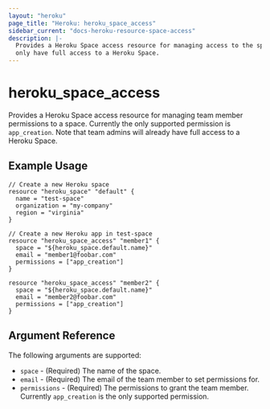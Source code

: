 ```yaml
---
layout: "heroku"
page_title: "Heroku: heroku_space_access"
sidebar_current: "docs-heroku-resource-space-access"
description: |-
  Provides a Heroku Space access resource for managing access to the space. Note that members with admin privileges will
  only have full access to a Heroku Space.
---
```


# heroku\_space\_access

Provides a Heroku Space access resource for managing team member permissions to a space. Currently the only supported permission 
is `app_creation`. Note that team admins will already have full access to a Heroku Space.

## Example Usage

```hcl
// Create a new Heroku space
resource "heroku_space" "default" {
  name = "test-space"
  organization = "my-company"
  region = "virginia"
}

// Create a new Heroku app in test-space
resource "heroku_space_access" "member1" {
  space = "${heroku_space.default.name}"
  email = "member1@foobar.com"
  permissions = ["app_creation"]
}

resource "heroku_space_access" "member2" {
  space = "${heroku_space.default.name}"
  email = "member2@foobar.com"
  permissions = ["app_creation"]
}
```

## Argument Reference

The following arguments are supported:

* `space` - (Required) The name of the space.
* `email` - (Required) The email of the team member to set permissions for.
* `permissions` - (Required) The permissions to grant the team member. Currently `app_creation` is the only supported permission.
